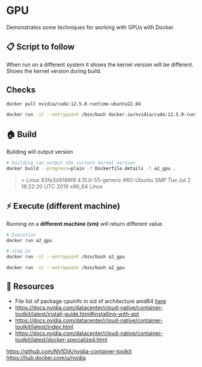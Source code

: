 # GPU

Demonstrates some techniques for working with GPUs with Docker.  

## 📋 Script to follow

When run on a different system it shows the kernel version will be different. Shows the kernel version during build.  

## Checks

```sh
docker pull nvidia/cuda:12.5.0-runtime-ubuntu22.04

docker run -it --entrypoint /bin/bash docker.io/nvidia/cuda:12.5.0-runtime-ubuntu22.04 
```

## 🏠 Build

Building will output version

```sh
# building can output the current kernel version
docker build --progress=plain -f Dockerfile.details -t a2_gpu .
```

> \> Linux 83fe3d9188f8 4.15.0-55-generic #60-Ubuntu SMP Tue Jul 2 18:22:20 UTC 2019 x86_64 Linux

## ⚡️ Execute (different machine)

Running on a **different machine (vm)** will return different value.

```sh
# Execution
docker run a2_gpu

# step in
docker run -it --entrypoint /bin/bash a2_gpu

docker run -it --entrypoint /bin/bash a2_gpu
```

## 👀 Resources

- File list of package cpuinfo in sid of architecture amd64 [here](https://packages.debian.org/sid/amd64/cpuinfo/filelist)
- https://docs.nvidia.com/datacenter/cloud-native/container-toolkit/latest/install-guide.html#installing-with-apt
- https://docs.nvidia.com/datacenter/cloud-native/container-toolkit/latest/index.html
- https://docs.nvidia.com/datacenter/cloud-native/container-toolkit/latest/docker-specialized.html

https://github.com/NVIDIA/nvidia-container-toolkit
https://hub.docker.com/u/nvidia